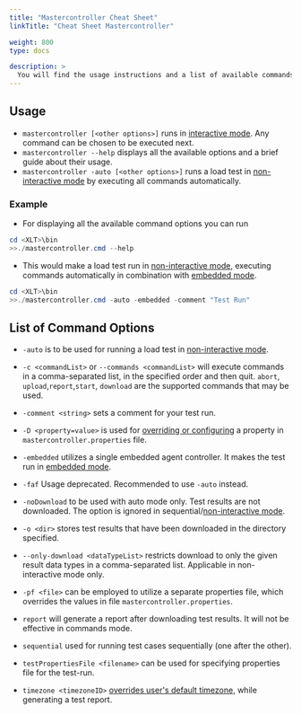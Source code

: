 ```yaml
---
title: "Mastercontroller Cheat Sheet"
linkTitle: "Cheat Sheet Mastercontroller"

weight: 800
type: docs

description: >
  You will find the usage instructions and a list of available commands below.
---
```

## Usage

- `mastercontroller [<other options>]` runs in [interactive mode](../310-test-execution/#interactive-mode). Any command can be chosen to be executed next.
- `mastercontroller --help` displays all the available options and a brief guide about their usage.
- `mastercontroller -auto [<other options>]` runs a load test in [non-interactive mode](../310-test-execution/#non-interactive-mode-scripted-commands) by executing all commands automatically.

### Example

- For displaying all the available command options you can run
```powershell
cd <XLT>\bin 
>>./mastercontroller.cmd --help 
```
- This would make a load test run in [non-interactive mode](../310-test-execution/#non-interactive-mode-scripted-commands), executing commands automatically in combination with [embedded mode](../310-test-execution/#embedded-mode).
```powershell 
cd <XLT>\bin
>>./mastercontroller.cmd -auto -embedded -comment "Test Run" 
```

## List of Command Options
- `-auto` is to be used for running a load test in [non-interactive mode](../310-test-execution/#non-interactive-mode-scripted-commands).

- `-c <commandList>` or `--commands <commandList>` will execute commands in a comma-separated list, in the specified order and then quit. `abort`, `upload`,`report`,`start`, `download` are the supported commands that may be used.

- `-comment <string>` sets a comment for your test run. 

- `-D <property=value>` is used for [overriding or configuring](../490-environment-configuration/#configuration-via-command-line) a property in `mastercontroller.properties` file.

- `-embedded` utilizes a single embedded agent controller. It makes the test run in [embedded mode](../310-test-execution/#embedded-mode).

- `-faf` Usage deprecated. Recommended to use `-auto` instead.

- `-noDownload` to be used with auto mode only. Test results are not downloaded. The option is ignored in sequential/[non-interactive mode](../310-test-execution/#non-interactive-mode-scripted-commands).

- `-o <dir>`  stores test results that have been downloaded in the directory specified. 

- `--only-download <dataTypeList>` restricts download to only the given result data types in a comma-separated list. Applicable in non-interactive mode only.

- `-pf <file>` can be employed to utilize a separate properties file, which overrides the values in file `mastercontroller.properties`.

- `report` will generate a report after downloading test results. It will not be effective in commands mode.

- `sequential` used for running test cases sequentially (one after the other).

- `testPropertiesFile <filename>` can be used for specifying properties file for the test-run.  

- `timezone <timezoneID>` [overrides user's default timezone,](../540-report-options/#setting-a-custom-time-zone) while generating a test report.
